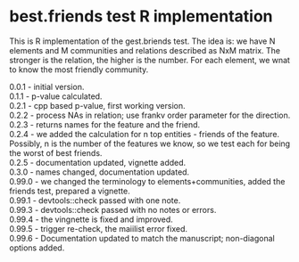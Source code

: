 best.friends test R implementation
===

This is R implementation of the gest.briends test.
The idea is: we have N elements and M communities and 
relations described as NxM matrix.
The stronger is the relation, the higher is the number.
For each element, we wnat to know the most friendly community.  

0.0.1 - initial version.  
0.1.1 - p-value calculated.  
0.2.1 - cpp based p-value, first working version.  
0.2.2 - process NAs in relation; use frankv order parameter for the direction.  
0.2.3 - returns names for the feature and the friend.  
0.2.4 - we added the calculation for n top entities - friends of the feature.  
Possibly, n is the number of the features we know, so we test each for being
the worst of best friends.  
0.2.5 - documentation updated, vignette added.  
0.3.0 - names changed, documentation updated.  
0.99.0 - we changed the terminology to elements+communities, added the friends test, prepared a vignette.  
0.99.1 - devtools::check passed with one note.  
0.99.3 - devtools::check passed with no notes or errors.   
0.99.4 - the vingnette is fixed and improved.   
0.99.5 - trigger re-check, the maiilist error fixed.   
0.99.6 - Documentation updated to match the manuscript; non-diagonal options added. 
